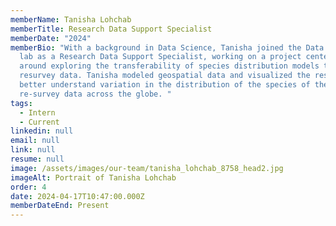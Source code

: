 ```yaml
---
memberName: Tanisha Lohchab
memberTitle: Research Data Support Specialist
memberDate: "2024"
memberBio: "With a background in Data Science, Tanisha joined the Data Diversity
  lab as a Research Data Support Specialist, working on a project centered
  around exploring the transferability of species distribution models to
  resurvey data. Tanisha modeled geospatial data and visualized the results to
  better understand variation in the distribution of the species of the
  re-survey data across the globe. "
tags:
  - Intern
  - Current
linkedin: null
email: null
link: null
resume: null
image: /assets/images/our-team/tanisha_lohchab_8758_head2.jpg
imageAlt: Portrait of Tanisha Lohchab
order: 4
date: 2024-04-17T10:47:00.000Z
memberDateEnd: Present
---
```

